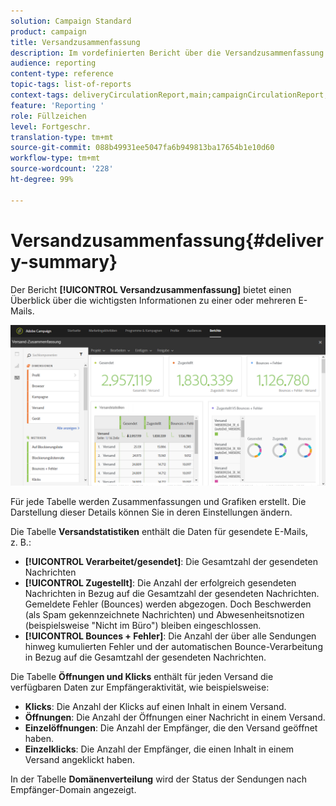 ```yaml
---
solution: Campaign Standard
product: campaign
title: Versandzusammenfassung
description: Im vordefinierten Bericht über die Versandzusammenfassung finden Sie Ihre Versandstatistiken, wie etwa die Anzahl der gesendeten Nachrichten, Bounces und Öffnungen.
audience: reporting
content-type: reference
topic-tags: list-of-reports
context-tags: deliveryCirculationReport,main;campaignCirculationReport,main;programCirculationReport,main
feature: 'Reporting '
role: Füllzeichen
level: Fortgeschr.
translation-type: tm+mt
source-git-commit: 088b49931ee5047fa6b949813ba17654b1e10d60
workflow-type: tm+mt
source-wordcount: '228'
ht-degree: 99%

---
```



# Versandzusammenfassung{#delivery-summary}

Der Bericht **[!UICONTROL Versandzusammenfassung]** bietet einen Überblick über die wichtigsten Informationen zu einer oder mehreren E-Mails.

![](assets/campaign_reports_1.png)

Für jede Tabelle werden Zusammenfassungen und Grafiken erstellt. Die Darstellung dieser Details können Sie in deren Einstellungen ändern.

Die Tabelle **Versandstatistiken** enthält die Daten für gesendete E-Mails, z. B.:

* **[!UICONTROL Verarbeitet/gesendet]**: Die Gesamtzahl der gesendeten Nachrichten
* **[!UICONTROL Zugestellt]**: Die Anzahl der erfolgreich gesendeten Nachrichten in Bezug auf die Gesamtzahl der gesendeten Nachrichten. Gemeldete Fehler (Bounces) werden abgezogen. Doch Beschwerden (als Spam gekennzeichnete Nachrichten) und Abwesenheitsnotizen (beispielsweise &quot;Nicht im Büro&quot;) bleiben eingeschlossen.
* **[!UICONTROL Bounces + Fehler]**: Die Anzahl der über alle Sendungen hinweg kumulierten Fehler und der automatischen Bounce-Verarbeitung in Bezug auf die Gesamtzahl der gesendeten Nachrichten.

Die Tabelle **Öffnungen und Klicks** enthält für jeden Versand die verfügbaren Daten zur Empfängeraktivität, wie beispielsweise:

* **Klicks**: Die Anzahl der Klicks auf einen Inhalt in einem Versand.
* **Öffnungen**: Die Anzahl der Öffnungen einer Nachricht in einem Versand.
* **Einzelöffnungen**: Die Anzahl der Empfänger, die den Versand geöffnet haben.
* **Einzelklicks**: Die Anzahl der Empfänger, die einen Inhalt in einem Versand angeklickt haben.

In der Tabelle **Domänenverteilung** wird der Status der Sendungen nach Empfänger-Domain angezeigt.
